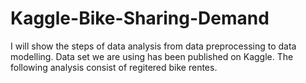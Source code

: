 # Kaggle-Bike-Sharing-Demand
I will show the steps of data analysis from data preprocessing to data modelling. Data set we are using has been published on Kaggle. The following analysis consist of regitered bike rentes.
